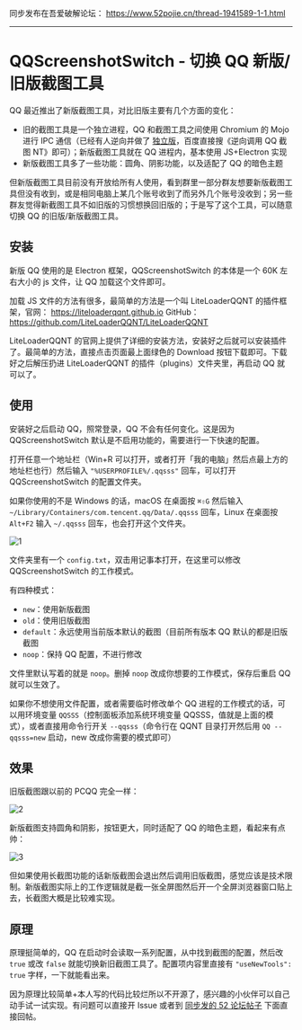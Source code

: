 同步发布在吾爱破解论坛： <https://www.52pojie.cn/thread-1941589-1-1.html>

---

# QQScreenshotSwitch - 切换 QQ 新版/旧版截图工具

QQ 最近推出了新版截图工具，对比旧版主要有几个方面的变化：

- 旧的截图工具是一个独立进程，QQ 和截图工具之间使用 Chromium 的 Mojo 进行 IPC
  通信（已经有人逆向并做了 [独立版](https://github.com/EEEEhex/QQImpl)，百度直接搜《逆向调用 QQ 截图 NT》即可）；新版截图工具就在
  QQ 进程内，基本使用 JS+Electron 实现
- 新版截图工具多了一些功能：圆角、阴影功能，以及适配了 QQ 的暗色主题

但新版截图工具目前没有开放给所有人使用，看到群里一部分群友想要新版截图工具但没有收到，或是相同电脑上某几个账号收到了而另外几个账号没收到；另一些群友觉得新截图工具不如旧版的习惯想换回旧版的；于是写了这个工具，可以随意切换
QQ 的旧版/新版截图工具。

## 安装

新版 QQ 使用的是 Electron 框架，QQScreenshotSwitch 的本体是一个 60K 左右大小的 js 文件，让 QQ 加载这个文件即可。

加载 JS 文件的方法有很多，最简单的方法是一个叫 LiteLoaderQQNT 的插件框架，官网： <https://liteloaderqqnt.github.io>
GitHub： <https://github.com/LiteLoaderQQNT/LiteLoaderQQNT>

LiteLoaderQQNT 的官网上提供了详细的安装方法，安装好之后就可以安装插件了。最简单的方法，直接点击页面最上面绿色的 Download
按钮下载即可。下载好之后解压扔进 LiteLoaderQQNT 的插件（plugins）文件夹里，再启动 QQ 就可以了。

## 使用

安装好之后启动 QQ，照常登录，QQ 不会有任何变化。这是因为 QQScreenshotSwitch 默认是不启用功能的，需要进行一下快速的配置。

打开任意一个地址栏（Win+R 可以打开，或者打开「我的电脑」然后点最上方的地址栏也行）然后输入 `"%USERPROFILE%/.qqsss"`
回车，可以打开 QQScreenshotSwitch 的配置文件夹。

如果你使用的不是 Windows 的话，macOS 在桌面按 `⌘⇧G` 然后输入 `~/Library/Containers/com.tencent.qq/Data/.qqsss`
回车，Linux 在桌面按`Alt+F2` 输入 `~/.qqsss` 回车，也会打开这个文件夹。

![1](https://github.com/bakyrd/QQScreenshotSwitch/assets/20179549/fe16a2f9-66ba-475e-a245-b6f614245a03)

文件夹里有一个 `config.txt`，双击用记事本打开，在这里可以修改 QQScreenshotSwitch 的工作模式。

有四种模式：

- `new`：使用新版截图
- `old`：使用旧版截图
- `default`：永远使用当前版本默认的截图（目前所有版本 QQ 默认的都是旧版截图
- `noop`：保持 QQ 配置，不进行修改

文件里默认写着的就是 `noop`。删掉 `noop` 改成你想要的工作模式，保存后重启 QQ 就可以生效了。

如果你不想使用文件配置，或者需要临时修改单个 QQ 进程的工作模式的话，可以用环境变量
`QQSSS`（控制面板添加系统环境变量 QQSSS，值就是上面的模式），或者直接用命令行开关
`--qqsss`（命令行在 QQNT 目录打开然后用 `QQ --qqsss=new` 启动，new 改成你需要的模式即可）

## 效果

旧版截图跟以前的 PCQQ 完全一样：

![2](https://github.com/bakyrd/QQScreenshotSwitch/assets/20179549/2d6e55d9-cd66-42d0-bad2-538b8d51f945)

新版截图支持圆角和阴影，按钮更大，同时适配了 QQ 的暗色主题，看起来有点帅：

![3](https://github.com/bakyrd/QQScreenshotSwitch/assets/20179549/fdc9ee99-eccf-42bd-8dd7-e4555040aa5f)

但如果使用长截图功能的话新版截图会退出然后调用旧版截图，感觉应该是技术限制。新版截图实际上的工作逻辑就是截一张全屏图然后开一个全屏浏览器窗口贴上去，长截图大概是比较难实现。

## 原理

原理挺简单的，QQ 在启动时会读取一系列配置，从中找到截图的配置，然后改 `true` 或改 `false`
就能切换新旧截图工具了。配置项内容里直接有 `"useNewTools": true` 字样，一下就能看出来。

因为原理比较简单+本人写的代码比较烂所以不开源了，感兴趣的小伙伴可以自己动手试一试实现。有问题可以直接开 Issue
或者到 [同步发的 52 论坛帖子](https://www.52pojie.cn/thread-1941589-1-1.html) 下面直接回帖。
